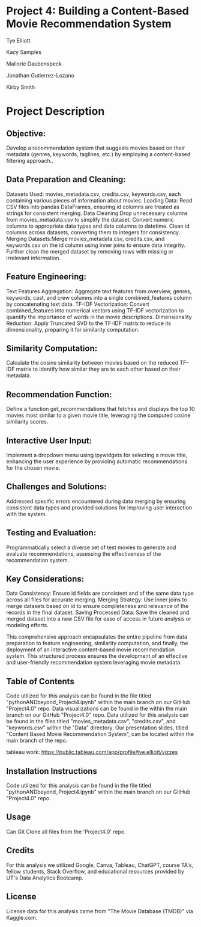 # **Project 4: Building a Content-Based Movie Recommendation System**

Tye Elliott

Kacy Samples

Mallorie Daubenspeck

Jonathan Gutierrez-Lozano 

Kirby Smith

# **Project Description**

## **Objective:**
Develop a recommendation system that suggests movies based on their metadata (genres, keywords, taglines, etc.) by employing a content-based filtering approach..


## Data Preparation and Cleaning:
Datasets Used: movies_metadata.csv, credits.csv, keywords.csv, each containing various pieces of information about movies.
Loading Data: Read CSV files into pandas DataFrames, ensuring id columns are treated as strings for consistent merging.
Data Cleaning:Drop unnecessary columns from movies_metadata.csv to simplify the dataset.
Convert numeric columns to appropriate data types and date columns to datetime.
Clean id columns across datasets, converting them to integers for consistency.
Merging Datasets:Merge movies_metadata.csv, credits.csv, and keywords.csv on the id column using inner joins to ensure data integrity.
Further clean the merged dataset by removing rows with missing or irrelevant information.


## **Feature Engineering:**
Text Features Aggregation: Aggregate text features from overview, genres, keywords, cast, and crew columns into a single combined_features column by concatenating text data.
TF-IDF Vectorization: Convert combined_features into numerical vectors using TF-IDF vectorization to quantify the importance of words in the movie descriptions.
Dimensionality Reduction: Apply Truncated SVD to the TF-IDF matrix to reduce its dimensionality, preparing it for similarity computation.


## **Similarity Computation:**
Calculate the cosine similarity between movies based on the reduced TF-IDF matrix to identify how similar they are to each other based on their metadata.


## **Recommendation Function:**
Define a function get_recommendations that fetches and displays the top 10 movies most similar to a given movie title, leveraging the computed cosine similarity scores.


## **Interactive User Input:**
Implement a dropdown menu using ipywidgets for selecting a movie title, enhancing the user experience by providing automatic recommendations for the chosen movie.


## **Challenges and Solutions:**
Addressed specific errors encountered during data merging by ensuring consistent data types and provided solutions for improving user interaction with the system.


## **Testing and Evaluation:**
Programmatically select a diverse set of test movies to generate and evaluate recommendations, assessing the effectiveness of the recommendation system.


## **Key Considerations:**
Data Consistency: Ensure id fields are consistent and of the same data type across all files for accurate merging.
Merging Strategy: Use inner joins to merge datasets based on id to ensure completeness and relevance of the records in the final dataset.
Saving Processed Data: Save the cleaned and merged dataset into a new CSV file for ease of access in future analysis or modeling efforts.


This comprehensive approach encapsulates the entire pipeline from data preparation to feature engineering, similarity computation, and finally, the deployment of an interactive content-based movie recommendation system. This structured process ensures the development of an effective and user-friendly recommendation system leveraging movie metadata.

## **Table of Contents**
Code utilized for this analysis can be found in the file titled "pythonANDbeyond_Project4.ipynb" within the main branch on our GitHub "Project4.0" repo. Data visualizations can be found in the within the main branch on our GitHub "Project4.0" repo. Data utilized for this analysis can be found in the files titled "movies_metadata.csv", "credits.csv", and "keywords.csv" within the "Data" directory. Our presentation slides, titled "Content Based Movie Recommendation System", can be located within the main branch of the repo.

tableau work:
https://public.tableau.com/app/profile/tye.elliott/vizzes

## **Installation Instructions**
Code utilized for this analysis can be found in the file titled "pythonANDbeyond_Project4.ipynb" within the main branch on our GitHub "Project4.0" repo.

## **Usage**
Can Git Clone all files from the 'Project4.0' repo.

## **Credits**
For this analysis we utilized Google, Canva, Tableau, ChatGPT, course TA's, fellow students, Stack Overflow, and educational resources provided by UT's Data Analytics Bootcamp.

## **License**
License data for this analysis came from "The Movie Database (TMDB)" via Kaggle.com.
